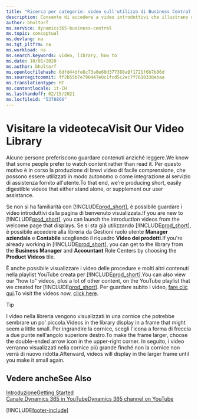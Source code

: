 ```yaml
---
title: "Ricerca per categorie: video sull'utilizzo di Business Central | Documenti Microsoft"
description: Consente di accedere a video introduttivi che illustrano come eseguire le attività comuni.
author: bholtorf
ms.service: dynamics365-business-central
ms.topic: conceptual
ms.devlang: na
ms.tgt_pltfrm: na
ms.workload: na
ms.search.keywords: video, library, how to
ms.date: 10/01/2020
ms.author: bholtorf
ms.openlocfilehash: 6dfd44dfe6c73a0e60d377388a9f1721f6b7b06d
ms.sourcegitcommit: ff2b55b7e790447e0c1fcd5c2ec7f7610338ebaa
ms.translationtype: HT
ms.contentlocale: it-CH
ms.lasthandoff: 02/15/2021
ms.locfileid: "5378866"
---
```

# <a name="visit-our-video-library"></a><span data-ttu-id="7114e-103">Visitare la videoteca</span><span class="sxs-lookup"><span data-stu-id="7114e-103">Visit Our Video Library</span></span>

<span data-ttu-id="7114e-104">Alcune persone preferiscono guardare contenuti anziché leggere.</span><span class="sxs-lookup"><span data-stu-id="7114e-104">We know that some people prefer to watch content rather than read it.</span></span> <span data-ttu-id="7114e-105">Per questo motivo è in corso la produzione di brevi video di facile comprensione, che possono essere utilizzati in modo autonomo o come integrazione al servizio di assistenza fornito all'utente.</span><span class="sxs-lookup"><span data-stu-id="7114e-105">To that end, we're producing short, easily digestible videos that either stand alone, or supplement our user assistance.</span></span>  

<span data-ttu-id="7114e-106">Se non si ha familiarità con [!INCLUDE[prod_short](includes/prod_short.md)], è possibile guardare i video introduttivi dalla pagina di benvenuto visualizzata.</span><span class="sxs-lookup"><span data-stu-id="7114e-106">If you are new to [!INCLUDE[prod_short](includes/prod_short.md)], you can launch the introduction videos from the welcome page that displays.</span></span> <span data-ttu-id="7114e-107">Se si sta già utilizzando [!INCLUDE[prod_short](includes/prod_short.md)], è possibile accedere alla libreria da Gestioni ruolo utente **Manager aziendale** e **Contabile** scegliendo il riquadro **Video dei prodotti**.</span><span class="sxs-lookup"><span data-stu-id="7114e-107">If you're already working in [!INCLUDE[prod_short](includes/prod_short.md)], you can get to the library from the **Business Manager** and **Accountant** Role Centers by choosing the **Product Videos** tile.</span></span>  

<span data-ttu-id="7114e-108">È anche possibile visualizzare i video delle procedure e molti altri contenuti nella playlist YouTube creata per [!INCLUDE[prod_short](includes/prod_short.md)].</span><span class="sxs-lookup"><span data-stu-id="7114e-108">You can also view our "how to" videos, plus a lot of other content, on the YouTube playlist that we created for [!INCLUDE[prod_short](includes/prod_short.md)].</span></span> <span data-ttu-id="7114e-109">Per guardare subito i video, [fare clic qui](https://go.microsoft.com/fwlink/?linkid=851533).</span><span class="sxs-lookup"><span data-stu-id="7114e-109">To visit the videos now, [click here](https://go.microsoft.com/fwlink/?linkid=851533).</span></span>

> [!Tip]  
> <span data-ttu-id="7114e-110">I video nella libreria vengono visualizzati in una cornice che potrebbe sembrare un po' piccola.</span><span class="sxs-lookup"><span data-stu-id="7114e-110">Videos in the library display in a frame that might seem a little small.</span></span> <span data-ttu-id="7114e-111">Per ingrandire la cornice, scegli l'icona a forma di freccia a due punte nell'angolo superiore destro.</span><span class="sxs-lookup"><span data-stu-id="7114e-111">To make the frame larger, choose the double-ended arrow icon in the upper-right corner.</span></span> <span data-ttu-id="7114e-112">In seguito, i video verranno visualizzati nella cornice più grande finché non la cornice non verrà di nuovo ridotta.</span><span class="sxs-lookup"><span data-stu-id="7114e-112">Afterward, videos will display in the larger frame until you make it small again.</span></span>

## <a name="see-also"></a><span data-ttu-id="7114e-113">Vedere anche</span><span class="sxs-lookup"><span data-stu-id="7114e-113">See Also</span></span>

[<span data-ttu-id="7114e-114">Introduzione</span><span class="sxs-lookup"><span data-stu-id="7114e-114">Getting Started</span></span>](product-get-started.md)  
[<span data-ttu-id="7114e-115">Canale Dynamics 365 in YouTube</span><span class="sxs-lookup"><span data-stu-id="7114e-115">Dynamics 365 channel on YouTube</span></span>](https://www.youtube.com/channel/UCJGCg4rB3QSs8y_1FquelBQ)  


[!INCLUDE[footer-include](includes/footer-banner.md)]
